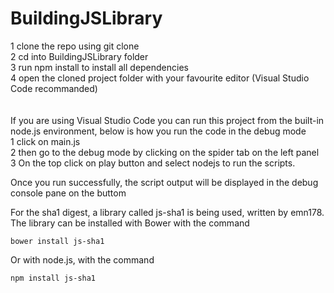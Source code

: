 # BuildingJSLibrary

1 clone the repo using git clone <br>
2 cd into BuildingJSLibrary folder <br>
3 run npm install to install all dependencies <br>
4 open the cloned project folder with your favourite editor (Visual Studio Code recommanded)<br><br><br>
If you are using Visual Studio Code you can run this project from the built-in node.js environment, below is how you run the code in the debug mode<br>
1 click on main.js <br>
2 then go to the debug mode by clicking on the spider tab on the left panel <br>
3 On the top click on play button and select nodejs to run the scripts. <br>

Once you run successfully, the script output will be displayed in the debug console pane on the buttom 


For the sha1 digest, a library called js-sha1 is being used, written by emn178. The library can be installed with Bower with the command

`bower install js-sha1`

Or with node.js, with the command 

`npm install js-sha1`